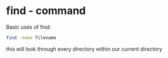 # find - command
Basic uses of find:
```bash
find -name filename
```
this will look through every directory within our current directory
